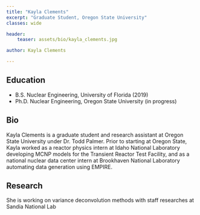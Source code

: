 ```yaml
---
title: "Kayla Clements"
excerpt: "Graduate Student, Oregon State University"
classes: wide

header:
    teaser: assets/bio/kayla_clements.jpg

author: Kayla Clements

---
```

## Education
* B.S. Nuclear Engineering, University of Florida (2019)
* Ph.D. Nuclear Engineering, Oregon State University (in progress)

## Bio
Kayla Clements is a graduate student and research assistant at Oregon State University under Dr. Todd Palmer. Prior to starting at Oregon State, Kayla worked as a reactor physics intern at Idaho National Laboratory developing MCNP models for the Transient Reactor Test Facility, and as a national nuclear data center intern at Brookhaven National Laboratory automating data generation using EMPIRE.

## Research
She is working on variance deconvolution methods with staff researches at Sandia National Lab
